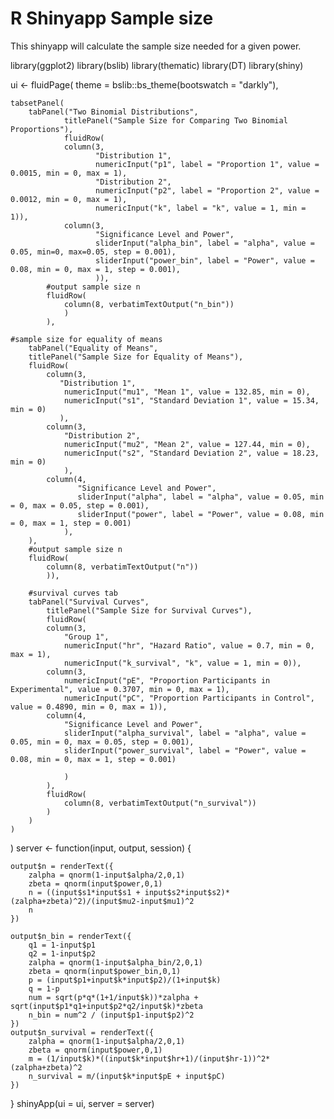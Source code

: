# R Shinyapp Sample size

This shinyapp will calculate the sample size needed for a given power.

library(ggplot2)
library(bslib)
library(thematic)
library(DT)
library(shiny)

ui <- fluidPage(
    theme = bslib::bs_theme(bootswatch = "darkly"),
    
    tabsetPanel(
        tabPanel("Two Binomial Distributions",
                titlePanel("Sample Size for Comparing Two Binomial Proportions"),
                fluidRow(
                column(3,
                       "Distribution 1",
                       numericInput("p1", label = "Proportion 1", value = 0.0015, min = 0, max = 1),
                       "Distribution 2",
                       numericInput("p2", label = "Proportion 2", value = 0.0012, min = 0, max = 1),
                       numericInput("k", label = "k", value = 1, min = 1)),
                column(3,
                       "Significance Level and Power",
                       sliderInput("alpha_bin", label = "alpha", value = 0.05, min=0, max=0.05, step = 0.001),
                       sliderInput("power_bin", label = "Power", value = 0.08, min = 0, max = 1, step = 0.001),
                       )),
            #output sample size n
            fluidRow(
                column(8, verbatimTextOutput("n_bin"))
                )
            ),
        
    #sample size for equality of means
        tabPanel("Equality of Means",
        titlePanel("Sample Size for Equality of Means"),
        fluidRow(
            column(3,
               "Distribution 1",
                numericInput("mu1", "Mean 1", value = 132.85, min = 0),
                numericInput("s1", "Standard Deviation 1", value = 15.34, min = 0)
               ),
            column(3,
                "Distribution 2",
                numericInput("mu2", "Mean 2", value = 127.44, min = 0),
                numericInput("s2", "Standard Deviation 2", value = 18.23, min = 0)
                ),
            column(4,
                   "Significance Level and Power",
                   sliderInput("alpha", label = "alpha", value = 0.05, min = 0, max = 0.05, step = 0.001),
                   sliderInput("power", label = "Power", value = 0.08, min = 0, max = 1, step = 0.001)
                ),
        ),
        #output sample size n
        fluidRow(
            column(8, verbatimTextOutput("n"))
            )),
    
        #survival curves tab
        tabPanel("Survival Curves",
            titlePanel("Sample Size for Survival Curves"), 
            fluidRow(
            column(3, 
                "Group 1",
                numericInput("hr", "Hazard Ratio", value = 0.7, min = 0, max = 1),
                numericInput("k_survival", "k", value = 1, min = 0)),
            column(3,
                numericInput("pE", "Proportion Participants in Experimental", value = 0.3707, min = 0, max = 1),
                numericInput("pC", "Proportion Participants in Control", value = 0.4890, min = 0, max = 1)),
            column(4,
                "Significance Level and Power",
                sliderInput("alpha_survival", label = "alpha", value = 0.05, min = 0, max = 0.05, step = 0.001),
                sliderInput("power_survival", label = "Power", value = 0.08, min = 0, max = 1, step = 0.001)
                
                )
            ),
            fluidRow(
                column(8, verbatimTextOutput("n_survival"))
            )
        )
    )
)
server <- function(input, output, session) {

    output$n = renderText({
        zalpha = qnorm(1-input$alpha/2,0,1)
        zbeta = qnorm(input$power,0,1)
        n = ((input$s1*input$s1 + input$s2*input$s2)*(zalpha+zbeta)^2)/(input$mu2-input$mu1)^2
        n
    })
    
    output$n_bin = renderText({
        q1 = 1-input$p1
        q2 = 1-input$p2
        zalpha = qnorm(1-input$alpha_bin/2,0,1)
        zbeta = qnorm(input$power_bin,0,1)
        p = (input$p1+input$k*input$p2)/(1+input$k)
        q = 1-p
        num = sqrt(p*q*(1+1/input$k))*zalpha + sqrt(input$p1*q1+input$p2*q2/input$k)*zbeta
        n_bin = num^2 / (input$p1-input$p2)^2
    })
    output$n_survival = renderText({
        zalpha = qnorm(1-input$alpha/2,0,1)
        zbeta = qnorm(input$power,0,1)
        m = (1/input$k)*((input$k*input$hr+1)/(input$hr-1))^2*(zalpha+zbeta)^2
        n_survival = m/(input$k*input$pE + input$pC)
    })
    
}
shinyApp(ui = ui, server = server)
